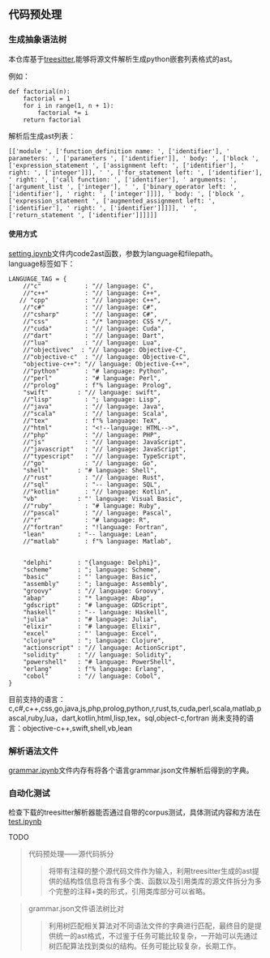 ## 代码预处理
### 生成抽象语法树
本仓库基于[treesitter](https://github.com/tree-sitter/tree-sitter),能够将源文件解析生成python嵌套列表格式的ast。

例如：
```
def factorial(n):
    factorial = 1
    for i in range(1, n + 1):
        factorial *= i
    return factorial
```
解析后生成ast列表：
```
[['module ', ['function_definition name: ', ['identifier'], ' parameters: ', ['parameters ', ['identifier']], ' body: ', ['block ', ['expression_statement ', ['assignment left: ', ['identifier'], ' right: ', ['integer']]], ' ', ['for_statement left: ', ['identifier'], ' right: ', ['call function: ', ['identifier'], ' arguments: ', ['argument_list ', ['integer'], ' ', ['binary_operator left: ', ['identifier'], ' right: ', ['integer']]]], ' body: ', ['block ', ['expression_statement ', ['augmented_assignment left: ', ['identifier'], ' right: ', ['identifier']]]]], ' ', ['return_statement ', ['identifier']]]]]]
```
#### 使用方式
[setting.ipynb](/setting.ipynb)文件内code2ast函数，参数为language和filepath。<br>
language标签如下：
```
LANGUAGE_TAG = {
    //"c"            : "// language: C",
    //"c++"          : "// language: C++",
   // "cpp"          : "// language: C++",
    //"c#"           : "// language: C#",
    //"csharp"       : "// language: C#",
    //"css"          : "/* language: CSS */",
    //"cuda"         : "// language: Cuda",
    //"dart"         : "// language: Dart",
    //"lua"          : "// language: Lua",
    //"objectivec"  : "// language: Objective-C",
    //"objective-c"  : "// language: Objective-C",
    "objective-c++": "// language: Objective-C++",
    //"python"       : "# language: Python",
    //"perl"         : "# language: Perl",
    //"prolog"       : f"% language: Prolog",
    "swift"        : "// language: swift",
    //"lisp"         : "; language: Lisp",
    //"java"         : "// language: Java",
    //"scala"        : "// language: Scala",
    //"tex"          : f"% language: TeX",
    //"html"         : "<!--language: HTML-->",
    //"php"          : "// language: PHP",
    //"js"           : "// language: JavaScript",
    //"javascript"   : "// language: JavaScript",
    //"typescript"   : "// language: TypeScript",
    //"go"           : "// language: Go",
    "shell"        : "# language: Shell",
    //"rust"         : "// language: Rust",
    //"sql"          : "-- language: SQL",
    //"kotlin"       : "// language: Kotlin",
    "vb"           : "' language: Visual Basic",
    //"ruby"         : "# language: Ruby",
    //"pascal"       : "// language: Pascal",
    //"r"            : "# language: R",
    //"fortran"      : "!language: Fortran",
    "lean"         : "-- language: Lean",
    //"matlab"       : f"% language: Matlab",
    
    
    "delphi"       : "{language: Delphi}",
    "scheme"       : "; language: Scheme",
    "basic"        : "' language: Basic",
    "assembly"     : "; language: Assembly",
    "groovy"       : "// language: Groovy",
    "abap"         : "* language: Abap",
    "gdscript"     : "# language: GDScript",
    "haskell"      : "-- language: Haskell",
    "julia"        : "# language: Julia",
    "elixir"       : "# language: Elixir",
    "excel"        : "' language: Excel",
    "clojure"      : "; language: Clojure",
    "actionscript" : "// language: ActionScript",
    "solidity"     : "// language: Solidity",
    "powershell"   : "# language: PowerShell",
    "erlang"       : f"% language: Erlang",
    "cobol"        : "// language: Cobol",
}
```
目前支持的语言：c,c#,c++,css,go,java,js,php,prolog,python,r,rust,ts,cuda,perl,scala,matlab,pascal,ruby,lua，dart,kotlin,html,lisp,tex，sql,object-c,fortran
尚未支持的语言：objective-c++,swift,shell,vb,lean
### 解析语法文件
[grammar.ipynb](/grammar.ipynb)文件内存有将各个语言grammar.json文件解析后得到的字典。

### 自动化测试
检查下载的treesitter解析器能否通过自带的corpus测试，具体测试内容和方法在[test.ipynb](/test.ipynb)<br>


TODO
> 代码预处理——源代码拆分
> > 将带有注释的整个源代码文件作为输入，利用treesitter生成的ast提供的结构性信息将含有多个类、函数以及引用类库的源文件拆分为多个完整的注释+类的形式，引用类库部分可以省略。


> grammar.json文件语法树比对
   > > 利用树匹配相关算法对不同语法文件的字典进行匹配，最终目的是提供统一的ast格式，不过鉴于任务可能比较复杂，一开始可以先通过树匹配算法找到类似的结构。任务可能比较复杂，长期工作。
